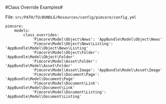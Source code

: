 #Class Override Examples#

File: `src/PATH/TO/BUNDLE/Resources/config/pimcore/config.yml`

	pimcore:
		models:
			class_overrides:
				'Pimcore\Model\Object\News': 'AppBundle\Model\Object\News'
				'Pimcore\Model\Object\News\Listing': 'AppBundle\Model\Object\News\Listing'
				'Pimcore\Model\Object\Folder': 'AppBundle\Model\Object\Folder'
				'Pimcore\Model\Asset\Folder': 'AppBundle\Model\Asset\Folder'
				'Pimcore\Model\Asset\Image': 'AppBundle\Model\Asset\Image'
				'Pimcore\Model\Document\Page': 'AppBundle\Model\Document\Page'
				'Pimcore\Model\Document\Link': 'AppBundle\Model\Document\Link'
				'Pimcore\Model\Document\Listing': 'AppBundle\Model\Document\Listing'